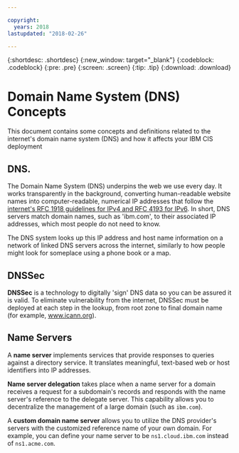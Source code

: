 ```yaml
---

copyright:
  years: 2018
lastupdated: "2018-02-26"

---
```


{:shortdesc: .shortdesc}
{:new_window: target="_blank"}
{:codeblock: .codeblock}
{:pre: .pre}
{:screen: .screen}
{:tip: .tip}
{:download: .download}

# Domain Name System (DNS) Concepts

This document contains some concepts and definitions related to the internet's domain name system (DNS) and how it affects your IBM CIS deployment

## DNS.

The Domain Name System (DNS) underpins the web we use every day. It works transparently in the background, converting human-readable website names into computer-readable, numerical IP addresses that follow the [internet's RFC 1918 guidelines for IPv4 and RFC 4193 for IPv6](https://en.wikipedia.org/wiki/Private_network). In short, DNS servers match domain names, such as 'ibm.com', to their associated IP addresses, which most people do not need to know.

The DNS system looks up this IP address and host name information on a network of linked DNS servers across the internet, similarly to how people might look for someplace using a phone book or a map.

## DNSSec
**DNSSec** is a technology to digitally 'sign' DNS data so you can be assured it is valid. To eliminate vulnerability from the internet, DNSSec must be deployed at each step in the lookup, from root zone to final domain name (for example, www.icann.org).

## Name Servers
A **name server** implements services that provide responses to queries against a directory service. It translates meaningful, text-based web or host identifiers into IP addresses.

**Name server delegation** takes place when a name server for a domain receives a request for a subdomain's records and responds with the name server's reference to the delegate server. This capability allows you to decentralize the management of a large domain (such as `ibm.com`).

A **custom domain name server** allows you to utilize the DNS provider's servers with the customized reference name of your own domain. For example, you can define your name server to be `ns1.cloud.ibm.com` instead of `ns1.acme.com`.
